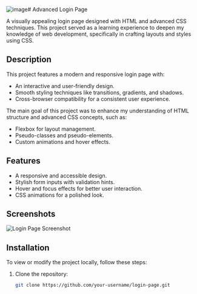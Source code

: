 ![image](https://github.com/user-attachments/assets/d6f51af4-6fbc-4e94-8a16-d3c47274c931)# Advanced Login Page

A visually appealing login page designed with HTML and advanced CSS techniques. This project served as a learning experience to deepen my knowledge of web development, specifically in crafting layouts and styles using CSS.

## Description

This project features a modern and responsive login page with:
- An interactive and user-friendly design.
- Smooth styling techniques like transitions, gradients, and shadows.
- Cross-browser compatibility for a consistent user experience.

The main goal of this project was to enhance my understanding of HTML structure and advanced CSS concepts, such as:
- Flexbox for layout management.
- Pseudo-classes and pseudo-elements.
- Custom animations and hover effects.

## Features

- A responsive and accessible design.
- Stylish form inputs with validation hints.
- Hover and focus effects for better user interaction.
- CSS animations for a polished look.

## Screenshots

![Login Page Screenshot](./login_ss.png/800x400)  


## Installation

To view or modify the project locally, follow these steps:

1. Clone the repository:
   ```bash
   git clone https://github.com/your-username/login-page.git
